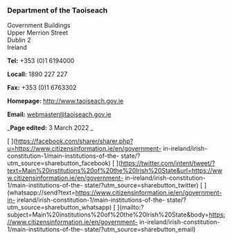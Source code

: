 ###  Department of the Taoiseach

Government Buildings  
Upper Merrion Street  
Dublin 2  
Ireland

**Tel:** +353 (0)1 6194000

**Locall:** 1890 227 227

**Fax:** +353 (0)1 6763302

**Homepage:** [ http://www.taoiseach.gov.ie ](http://www.taoiseach.gov.ie)

**Email:** [ webmaster@taoiseach.gov.ie ](mailto:webmaster@taoiseach.gov.ie)

_**Page edited:** 3 March 2022 _

[
](https://facebook.com/sharer/sharer.php?u=https://www.citizensinformation.ie/en/government-
in-ireland/irish-constitution-1/main-institutions-of-the-
state/?utm_source=sharebutton_facebook) [
](https://twitter.com/intent/tweet/?text=Main%20institutions%20of%20the%20Irish%20State&url=https://www.citizensinformation.ie/en/government-
in-ireland/irish-constitution-1/main-institutions-of-the-
state/?utm_source=sharebutton_twitter) [
](whatsapp://send?text=https://www.citizensinformation.ie/en/government-in-
ireland/irish-constitution-1/main-institutions-of-the-
state/?utm_source=sharebutton_whatsapp) [
](mailto:?subject=Main%20institutions%20of%20the%20Irish%20State&body=https://www.citizensinformation.ie/en/government-
in-ireland/irish-constitution-1/main-institutions-of-the-
state/?utm_source=sharebutton_email) [ ](javascript:void\(0\))
